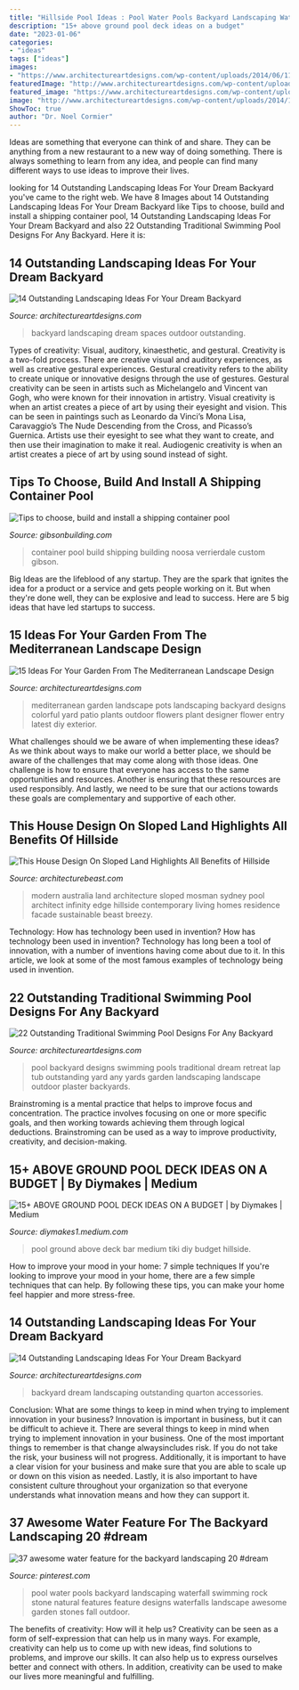 ```yaml
---
title: "Hillside Pool Ideas : Pool Water Pools Backyard Landscaping Waterfall Swimming Rock Stone Natural Features Feature Designs Waterfalls Landscape Awesome Garden Stones Fall Outdoor"
description: "15+ above ground pool deck ideas on a budget"
date: "2023-01-06"
categories:
- "ideas"
tags: ["ideas"]
images:
- "https://www.architectureartdesigns.com/wp-content/uploads/2014/06/11.-Outdoor-Spaces.jpg"
featuredImage: "http://www.architectureartdesigns.com/wp-content/uploads/2015/02/22-Outstanding-Traditional-Swimming-Pool-Designs-For-Any-Backyard-8-630x450.jpg"
featured_image: "https://www.architectureartdesigns.com/wp-content/uploads/2014/06/11.-Outdoor-Spaces.jpg"
image: "http://www.architectureartdesigns.com/wp-content/uploads/2014/10/15-Ideas-For-Your-Garden-From-The-Mediterranean-Landscape-Design-10-630x945.jpg"
ShowToc: true
author: "Dr. Noel Cormier"
---
```



Ideas are something that everyone can think of and share. They can be anything from a new restaurant to a new way of doing something. There is always something to learn from any idea, and people can find many different ways to use ideas to improve their lives.

	

		
looking for 14 Outstanding Landscaping Ideas For Your Dream Backyard you've came to the right web. We have 8 Images about 14 Outstanding Landscaping Ideas For Your Dream Backyard like Tips to choose, build and install a shipping container pool, 14 Outstanding Landscaping Ideas For Your Dream Backyard and also 22 Outstanding Traditional Swimming Pool Designs For Any Backyard. Here it is:
		
    
## 14 Outstanding Landscaping Ideas For Your Dream Backyard

<img loading=lazy src="https://www.architectureartdesigns.com/wp-content/uploads/2014/06/11.-Outdoor-Spaces.jpg" onerror="this.onerror=null;this.src='https://tse1.mm.bing.net/th?id=OIP.WU-8pGelkU6DvLzPY31IKgHaLE&amp;pid=15.1';" alt="14 Outstanding Landscaping Ideas For Your Dream Backyard">

_Source: architectureartdesigns.com_

>backyard landscaping dream spaces outdoor outstanding. 

	

Types of creativity: Visual, auditory, kinaesthetic, and gestural.
Creativity is a two-fold process. There are creative visual and auditory experiences, as well as creative gestural experiences. Gestural creativity refers to the ability to create unique or innovative designs through the use of gestures. Gestural creativity can be seen in artists such as Michelangelo and Vincent van Gogh, who were known for their innovation in artistry. Visual creativity is when an artist creates a piece of art by using their eyesight and vision. This can be seen in paintings such as Leonardo da Vinci’s Mona Lisa, Caravaggio’s The Nude Descending from the Cross, and Picasso’s Guernica. Artists use their eyesight to see what they want to create, and then use their imagination to make it real. Audiogenic creativity is when an artist creates a piece of art by using sound instead of sight.

    
## Tips To Choose, Build And Install A Shipping Container Pool

<img loading=lazy src="https://www.gibsonbuilding.com/wp-content/uploads/2017/11/container-pool-noosa-verrierdale-gibson-building.jpg" onerror="this.onerror=null;this.src='https://tse4.mm.bing.net/th?id=OIP.dPQhmK4SWPDK5YHmSq16kwHaFj&amp;pid=15.1';" alt="Tips to choose, build and install a shipping container pool">

_Source: gibsonbuilding.com_

>container pool build shipping building noosa verrierdale custom gibson. 

	

Big Ideas are the lifeblood of any startup. They are the spark that ignites the idea for a product or a service and gets people working on it. But when they're done well, they can be explosive and lead to success. Here are 5 big ideas that have led startups to success.

    
## 15 Ideas For Your Garden From The Mediterranean Landscape Design

<img loading=lazy src="http://www.architectureartdesigns.com/wp-content/uploads/2014/10/15-Ideas-For-Your-Garden-From-The-Mediterranean-Landscape-Design-10-630x945.jpg" onerror="this.onerror=null;this.src='https://tse4.mm.bing.net/th?id=OIP.ag_0IsPfTSnwW6afbob3iQHaLH&amp;pid=15.1';" alt="15 Ideas For Your Garden From The Mediterranean Landscape Design">

_Source: architectureartdesigns.com_

>mediterranean garden landscape pots landscaping backyard designs colorful yard patio plants outdoor flowers plant designer flower entry latest diy exterior. 

	

What challenges should we be aware of when implementing these ideas?
As we think about ways to make our world a better place, we should be aware of the challenges that may come along with those ideas. One challenge is how to ensure that everyone has access to the same opportunities and resources. Another is ensuring that these resources are used responsibly. And lastly, we need to be sure that our actions towards these goals are complementary and supportive of each other.

    
## This House Design On Sloped Land Highlights All Benefits Of Hillside

<img loading=lazy src="https://architecturebeast.com/wp-content/uploads/2018/09/featured-min.jpg" onerror="this.onerror=null;this.src='https://tse4.mm.bing.net/th?id=OIP.Lb-ZW5ob0e-5LcDluP3negHaE8&amp;pid=15.1';" alt="This House Design On Sloped Land Highlights All Benefits of Hillside">

_Source: architecturebeast.com_

>modern australia land architecture sloped mosman sydney pool architect infinity edge hillside contemporary living homes residence facade sustainable beast breezy. 

	

Technology: How has technology been used in invention?
How has technology been used in invention? Technology has long been a tool of innovation, with a number of inventions having come about due to it. In this article, we look at some of the most famous examples of technology being used in invention.

    
## 22 Outstanding Traditional Swimming Pool Designs For Any Backyard

<img loading=lazy src="http://www.architectureartdesigns.com/wp-content/uploads/2015/02/22-Outstanding-Traditional-Swimming-Pool-Designs-For-Any-Backyard-8-630x450.jpg" onerror="this.onerror=null;this.src='https://tse3.mm.bing.net/th?id=OIP.AI3nX_cUbiOMs9RZfdWKygHaFS&amp;pid=15.1';" alt="22 Outstanding Traditional Swimming Pool Designs For Any Backyard">

_Source: architectureartdesigns.com_

>pool backyard designs swimming pools traditional dream retreat lap tub outstanding yard any yards garden landscaping landscape outdoor plaster backyards. 

	

Brainstroming is a mental practice that helps to improve focus and concentration. The practice involves focusing on one or more specific goals, and then working towards achieving them through logical deductions. Brainstroming can be used as a way to improve productivity, creativity, and decision-making.

    
## 15+ ABOVE GROUND POOL DECK IDEAS ON A BUDGET | By Diymakes | Medium

<img loading=lazy src="https://miro.medium.com/max/1230/0*AGkJXX5TBiwGQJWJ.jpg" onerror="this.onerror=null;this.src='https://tse1.mm.bing.net/th?id=OIP.JVS4tUk5KU6lnK-Z1onZKAHaNK&amp;pid=15.1';" alt="15+ ABOVE GROUND POOL DECK IDEAS ON A BUDGET | by Diymakes | Medium">

_Source: diymakes1.medium.com_

>pool ground above deck bar medium tiki diy budget hillside. 

	

How to improve your mood in your home: 7 simple techniques
If you're looking to improve your mood in your home, there are a few simple techniques that can help. By following these tips, you can make your home feel happier and more stress-free.

    
## 14 Outstanding Landscaping Ideas For Your Dream Backyard

<img loading=lazy src="http://www.architectureartdesigns.com/wp-content/uploads/2014/06/2.-Quarton-Accessories.jpg" onerror="this.onerror=null;this.src='https://tse4.mm.bing.net/th?id=OIP.rD3S4JdQVS7H5oqej7-ILwHaJ4&amp;pid=15.1';" alt="14 Outstanding Landscaping Ideas For Your Dream Backyard">

_Source: architectureartdesigns.com_

>backyard dream landscaping outstanding quarton accessories. 

	

Conclusion: What are some things to keep in mind when trying to implement innovation in your business?
Innovation is important in business, but it can be difficult to achieve it. There are several things to keep in mind when trying to implement innovation in your business. One of the most important things to remember is that change alwaysincludes risk. If you do not take the risk, your business will not progress. Additionally, it is important to have a clear vision for your business and make sure that you are able to scale up or down on this vision as needed. Lastly, it is also important to have consistent culture throughout your organization so that everyone understands what innovation means and how they can support it.

    
## 37 Awesome Water Feature For The Backyard Landscaping 20 #dream

<img loading=lazy src="https://i.pinimg.com/736x/74/55/32/74553219edd5432746ea5d343ab91609.jpg" onerror="this.onerror=null;this.src='https://tse1.mm.bing.net/th?id=OIP.hVpm3eNQZ4XBRxtvFO6LdQHaHA&amp;pid=15.1';" alt="37 awesome water feature for the backyard landscaping 20 #dream">

_Source: pinterest.com_

>pool water pools backyard landscaping waterfall swimming rock stone natural features feature designs waterfalls landscape awesome garden stones fall outdoor. 

	

The benefits of creativity: How will it help us?
Creativity can be seen as a form of self-expression that can help us in many ways. For example, creativity can help us to come up with new ideas, find solutions to problems, and improve our skills. It can also help us to express ourselves better and connect with others. In addition, creativity can be used to make our lives more meaningful and fulfilling.

